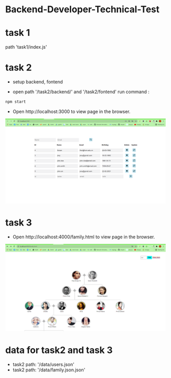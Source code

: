 # Backend-Developer-Technical-Test

# task 1
path 'task1/index.js'

# task 2
* setup backend, fontend
- open  path '/task2/backend/'  and  '/task2/fontend' run  command :
  
```sh
npm start
```   
* Open http://localhost:3000 to view page in the browser.
<img src="https://github.com/HelloThien/Backend-Developer-Technical-Test/blob/master/data/users.png">

# task 3
 * Open http://localhost:4000/family.html to view page in the browser.
 
<img src="https://github.com/HelloThien/Backend-Developer-Technical-Test/blob/master/data/family.png">

# data for task2 and task 3

- task2  path:  '/data/users.json'
- task2  path:  '/data/family.json.json'


